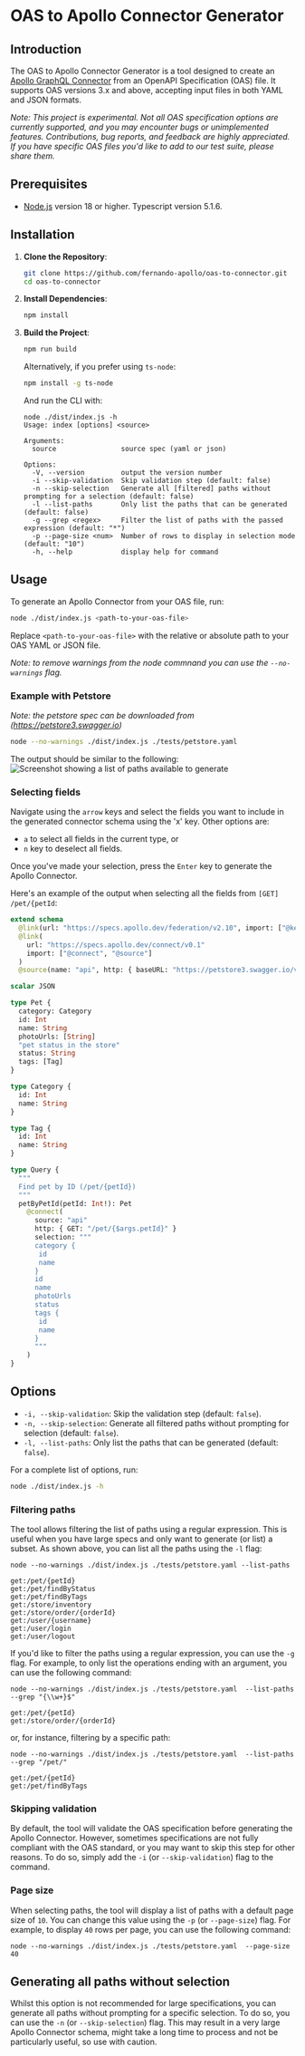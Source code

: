 # OAS to Apollo Connector Generator

## Introduction

The OAS to Apollo Connector Generator is a tool designed to create
an [Apollo GraphQL Connector](https://www.apollographql.com/docs/apollo-server/) from an OpenAPI Specification (OAS)
file. It supports OAS versions 3.x and above, accepting input files in both YAML and JSON formats.

*Note: This project is experimental. Not all OAS specification options are currently supported, and you may encounter
bugs or unimplemented features. Contributions, bug reports, and feedback are highly appreciated. If you have specific
OAS files you'd like to add to our test suite, please share them.*

## Prerequisites

- [Node.js](https://nodejs.org/) version 18 or higher. Typescript version 5.1.6.

## Installation

1. **Clone the Repository**:

   ```bash
   git clone https://github.com/fernando-apollo/oas-to-connector.git
   cd oas-to-connector
   ```

2. **Install Dependencies**:

   ```bash
   npm install
   ```

3. **Build the Project**:

   ```bash
   npm run build
   ```

   Alternatively, if you prefer using `ts-node`:

   ```bash
   npm install -g ts-node
   ```

   And run the CLI with:

    ```shell
    node ./dist/index.js -h
    Usage: index [options] <source>
    
    Arguments:
      source                source spec (yaml or json)
    
    Options:
      -V, --version         output the version number
      -i --skip-validation  Skip validation step (default: false)
      -n --skip-selection   Generate all [filtered] paths without prompting for a selection (default: false)
      -l --list-paths       Only list the paths that can be generated (default: false)
      -g --grep <regex>     Filter the list of paths with the passed expression (default: "*")
      -p --page-size <num>  Number of rows to display in selection mode (default: "10")
      -h, --help            display help for command
    ```

## Usage

To generate an Apollo Connector from your OAS file, run:

```bash
node ./dist/index.js <path-to-your-oas-file>
```

Replace `<path-to-your-oas-file>` with the relative or absolute path to your OAS YAML or JSON file.

*Note: to remove warnings from the node commnand you can use the `--no-warnings` flag.*

### Example with Petstore

*Note: the petstore spec can be downloaded from (<https://petstore3.swagger.io>)*

```bash
node --no-warnings ./dist/index.js ./tests/petstore.yaml
```

The output should be similar to the following:
![Screenshot showing a list of paths available to generate](./docs/screenshot-01.png)

### Selecting fields

Navigate using the `arrow` keys and select the fields you want to include in the generated connector schema using the 'x' key. Other options are:

- `a` to select all fields in the current type, or
- `n` key to deselect all fields.

Once you've made your selection, press the `Enter` key to generate the Apollo Connector.

Here's an example of the output when selecting all the fields from `[GET] /pet/{petId`:

```graphql
extend schema
  @link(url: "https://specs.apollo.dev/federation/v2.10", import: ["@key"])
  @link(
    url: "https://specs.apollo.dev/connect/v0.1"
    import: ["@connect", "@source"]
  )
  @source(name: "api", http: { baseURL: "https://petstore3.swagger.io/v3" })

scalar JSON

type Pet {
  category: Category
  id: Int
  name: String
  photoUrls: [String]
  "pet status in the store"
  status: String
  tags: [Tag]
}

type Category {
  id: Int
  name: String
}

type Tag {
  id: Int
  name: String
}

type Query {
  """
  Find pet by ID (/pet/{petId})
  """
  petByPetId(petId: Int!): Pet
    @connect(
      source: "api"
      http: { GET: "/pet/{$args.petId}" }
      selection: """
      category {
       id
       name
      }
      id
      name
      photoUrls
      status
      tags {
       id
       name
      }
      """
    )
}
```

## Options

- `-i, --skip-validation`: Skip the validation step (default: `false`).
- `-n, --skip-selection`: Generate all filtered paths without prompting for selection (default: `false`).
- `-l, --list-paths`: Only list the paths that can be generated (default: `false`).

For a complete list of options, run:

```bash
node ./dist/index.js -h
```

### Filtering paths

The tool allows filtering the list of paths using a regular expression. This is useful when you have large specs and only want to generate (or list) a subset. As shown above, you can list all the paths using the `-l` flag:

```shell
node --no-warnings ./dist/index.js ./tests/petstore.yaml --list-paths

get:/pet/{petId}
get:/pet/findByStatus
get:/pet/findByTags
get:/store/inventory
get:/store/order/{orderId}
get:/user/{username}
get:/user/login
get:/user/logout
```

If you'd like to filter the paths using a regular expression, you can use the `-g` flag. For example, to only list the operations ending with an argument, you can use the following command:

```shell
node --no-warnings ./dist/index.js ./tests/petstore.yaml  --list-paths  --grep "{\\w+}$"

get:/pet/{petId}
get:/store/order/{orderId}
```

or, for instance, filtering by a specific path:

```shell
node --no-warnings ./dist/index.js ./tests/petstore.yaml  --list-paths  --grep "/pet/"

get:/pet/{petId}
get:/pet/findByTags
```

### Skipping validation

By default, the tool will validate the OAS specification before generating the Apollo Connector. However, sometimes specifications are not fully compliant with the OAS standard, or you may want to skip this step for other reasons. To do so, simply add the `-i` (or `--skip-validation`) flag to the command.

### Page size

When selecting paths, the tool will display a list of paths with a default page size of `10`. You can change this value using the `-p` (or `--page-size`) flag. For example, to display `40` rows per page, you can use the following command:

```shell
node --no-warnings ./dist/index.js ./tests/petstore.yaml  --page-size 40
```

## Generating all paths without selection

Whilst this option is not recommended for large specifications, you can generate all paths without prompting for a specific selection. To do so, you can use the `-n` (or `--skip-selection`) flag. This may result in a very large Apollo Connector schema, might take a long time to process and not be particularly useful, so use with caution.
